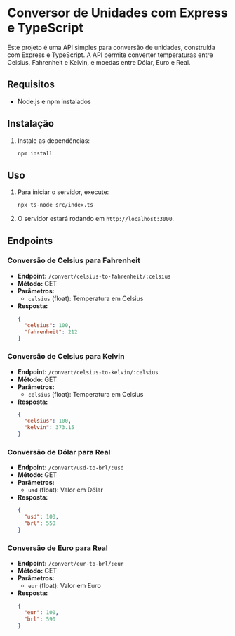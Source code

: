 # Conversor de Unidades com Express e TypeScript

Este projeto é uma API simples para conversão de unidades, construída com Express e TypeScript. A API permite converter temperaturas entre Celsius, Fahrenheit e Kelvin, e moedas entre Dólar, Euro e Real.

## Requisitos

- Node.js e npm instalados

## Instalação

1. Instale as dependências:

   ```sh
   npm install
   ```

## Uso

1. Para iniciar o servidor, execute:

   ```sh
   npx ts-node src/index.ts
   ```

2. O servidor estará rodando em `http://localhost:3000`.

## Endpoints

### Conversão de Celsius para Fahrenheit

- **Endpoint:** `/convert/celsius-to-fahrenheit/:celsius`
- **Método:** GET
- **Parâmetros:**
  - `celsius` (float): Temperatura em Celsius
- **Resposta:**
  ```json
  {
    "celsius": 100,
    "fahrenheit": 212
  }
  ```

### Conversão de Celsius para Kelvin

- **Endpoint:** `/convert/celsius-to-kelvin/:celsius`
- **Método:** GET
- **Parâmetros:**
  - `celsius` (float): Temperatura em Celsius
- **Resposta:**
  ```json
  {
    "celsius": 100,
    "kelvin": 373.15
  }
  ```

### Conversão de Dólar para Real

- **Endpoint:** `/convert/usd-to-brl/:usd`
- **Método:** GET
- **Parâmetros:**
  - `usd` (float): Valor em Dólar
- **Resposta:**
  ```json
  {
    "usd": 100,
    "brl": 550
  }
  ```

### Conversão de Euro para Real

- **Endpoint:** `/convert/eur-to-brl/:eur`
- **Método:** GET
- **Parâmetros:**
  - `eur` (float): Valor em Euro
- **Resposta:**
  ```json
  {
    "eur": 100,
    "brl": 590
  }
  ```